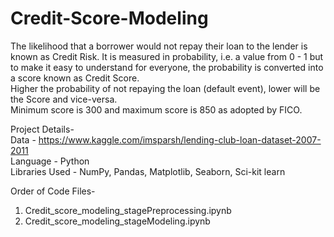 # Credit-Score-Modeling

The likelihood that a borrower would not repay their loan to the lender is known as Credit Risk. It is measured in probability, i.e. a value from 0 - 1 but to make it easy to understand for everyone, the probability is converted into a score known as Credit Score.  
Higher the probability of not repaying the loan (default event), lower will be the Score and vice-versa.  
Minimum score is 300 and maximum score is 850 as adopted by FICO.

Project Details-  
Data - https://www.kaggle.com/imsparsh/lending-club-loan-dataset-2007-2011  
Language - Python  
Libraries Used - NumPy, Pandas, Matplotlib, Seaborn, Sci-kit learn  

Order of Code Files-
1. Credit_score_modeling_stagePreprocessing.ipynb  
2. Credit_score_modeling_stageModeling.ipynb  
